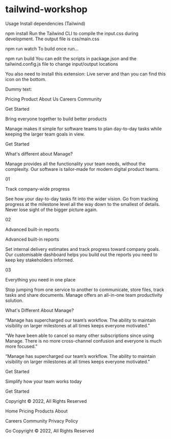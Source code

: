 # tailwind-workshop

Usage
Install dependencies (Tailwind)

npm install
Run the Tailwind CLI to compile the input.css during development. The output file is css/main.css

npm run watch
To build once run...

npm run build
You can edit the scripts in package.json and the tailwind.config.js file to change input/output locations

You also need to install this extension: Live server and than you can find this icon on the bottom.

Dummy text:

<!-- Navbar -->

Pricing
Product
About Us
Careers
Community

Get Started

<!-- Hero Section -->

Bring everyone together to build better products

Manage makes it simple for software teams to plan day-to-day tasks
while keeping the larger team goals in view.

Get Started

<!-- Features Section -->

What's different about Manage?

<!-- What's Different -->

Manage provides all the functionality your team needs, without the
complexity. Our software is tailor-made for modern digital product
teams.

 <!-- Numbered List -->

<!-- Heading -->

01

Track company-wide progress

See how your day-to-day tasks fit into the wider vision. Go from
tracking progress at the milestone level all the way down to the
smallest of details. Never lose sight of the bigger picture
again.

<!-- List Item 2 -->

<!-- Heading -->

02

Advanced built-in reports

Advanced built-in reports

Set internal delivery estimates and track progress toward
company goals. Our customisable dashboard helps you build out
the reports you need to keep key stakeholders informed.

 <!-- List Item 3 -->

 <!-- Heading -->

03

Everything you need in one place

Stop jumping from one service to another to communicate, store
files, track tasks and share documents. Manage offers an
all-in-one team productivity solution.

<!-- Testimonials -->
<!-- Heading -->

What's Different About Manage?

<!-- Testimonial 1 -->

“Manage has supercharged our team’s workflow. The ability to
maintain visibility on larger milestones at all times keeps
everyone motivated.”

<!-- Testimonial 2 -->

“We have been able to cancel so many other subscriptions since
using Manage. There is no more cross-channel confusion and
everyone is much more focused.”

 <!-- Testimonial 3 -->

“Manage has supercharged our team’s workflow. The ability to
maintain visibility on larger milestones at all times keeps
everyone motivated.”

Get Started

<!-- CTA Section -->

<!-- Heading -->

Simplify how your team works today

Get Started

<!-- Footer -->

Copyright &copy; 2022, All Rights Reserved

 <!-- Social Links Container -->

 <!-- Link 1 -->

 <!-- Link 2 -->

 <!-- Link 3 -->

 <!-- Link 4 -->

 <!-- Link 5 -->

<!-- List Container -->

Home
Pricing
Products
About

Careers
Community
Privacy Policy

 <!-- Input Container -->

Go
Copyright &copy; 2022, All Rights Reserved
